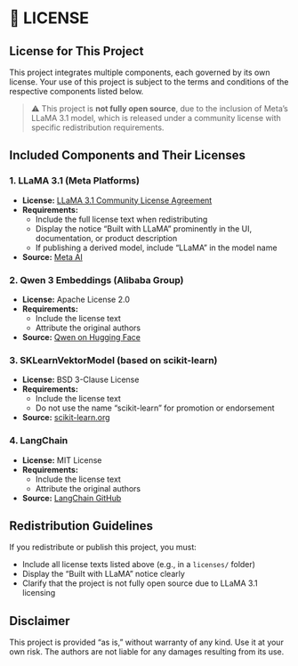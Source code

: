 # 📄 LICENSE

## License for This Project

This project integrates multiple components, each governed by its own license. Your use of this project is subject to the terms and conditions of the respective components listed below.

> ⚠️ This project is **not fully open source**, due to the inclusion of Meta’s LLaMA 3.1 model, which is released under a community license with specific redistribution requirements.

## Included Components and Their Licenses

### 1. LLaMA 3.1 (Meta Platforms)
- **License:** [LLaMA 3.1 Community License Agreement](LLAMA_LICENCE.md)
- **Requirements:**
  - Include the full license text when redistributing
  - Display the notice “Built with LLaMA” prominently in the UI, documentation, or product description
  - If publishing a derived model, include “LLaMA” in the model name
- **Source:** [Meta AI](https://ai.meta.com/llama/)

### 2. Qwen 3 Embeddings (Alibaba Group)
- **License:** Apache License 2.0
- **Requirements:**
  - Include the license text
  - Attribute the original authors
- **Source:** [Qwen on Hugging Face](https://huggingface.co/Qwen)

### 3. SKLearnVektorModel (based on scikit-learn)
- **License:** BSD 3-Clause License
- **Requirements:**
  - Include the license text
  - Do not use the name “scikit-learn” for promotion or endorsement
- **Source:** [scikit-learn.org](https://scikit-learn.org)

### 4. LangChain
- **License:** MIT License
- **Requirements:**
  - Include the license text
  - Attribute the original authors
- **Source:** [LangChain GitHub](https://github.com/langchain-ai/langchain)

## Redistribution Guidelines

If you redistribute or publish this project, you must:
- Include all license texts listed above (e.g., in a `licenses/` folder)
- Display the “Built with LLaMA” notice clearly
- Clarify that the project is not fully open source due to LLaMA 3.1 licensing

## Disclaimer

This project is provided “as is,” without warranty of any kind. Use it at your own risk. The authors are not liable for any damages resulting from its use.
